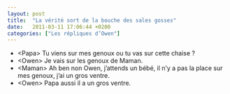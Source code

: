 ```yaml
---
layout: post
title:  "La vérité sort de la bouche des sales gosses"
date:   2011-03-11 17:06:44 +0200
categories: ["Les répliques d’Owen"]
---
```


-   \<Papa\> Tu viens sur mes genoux ou tu vas sur cette chaise ?
-   \<Owen\> Je vais sur les genoux de Maman.
-   \<Maman\> Ah ben non Owen, j’attends un bébé, il n’y a pas la
    place sur mes genoux, j’ai un gros ventre.
-   \<Owen\> Papa aussi il a un gros ventre.
